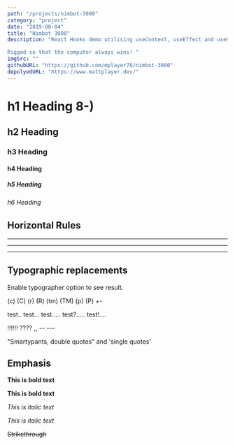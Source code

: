 ```yaml
---
path: "/projects/nimbot-3000"
category: "project"
date: "2019-08-04"
title: "Nimbot 3000"
description: "React Hooks demo utilising useContext, useEffect and useState to manage state between screens. 

Rigged so that the computer always wins! "
imgSrc: ""
githubURL: "https://github.com/mplayer78/nimbot-3000"
depolyedURL: "https://www.mattplayer.dev/"
---
```


# h1 Heading 8-)

## h2 Heading

### h3 Heading

#### h4 Heading

##### h5 Heading

###### h6 Heading

## Horizontal Rules

---

---

---

## Typographic replacements

Enable typographer option to see result.

(c) (C) (r) (R) (tm) (TM) (p) (P) +-

test.. test... test..... test?..... test!....

!!!!!! ???? ,, -- ---

"Smartypants, double quotes" and 'single quotes'

## Emphasis

**This is bold text**

**This is bold text**

_This is italic text_

_This is italic text_

~~Strikethrough~~
